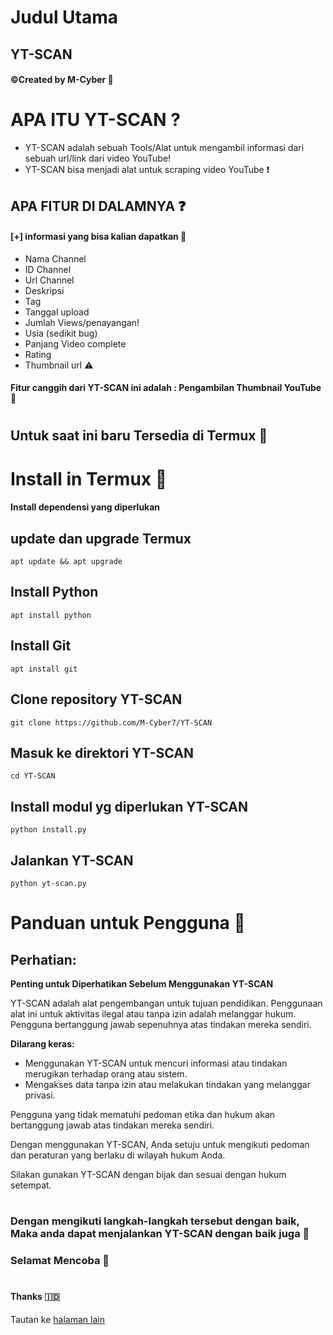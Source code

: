 # Judul Utama
## YT-SCAN
#### ©Created by M-Cyber 🔐

# APA ITU YT-SCAN ?
* YT-SCAN adalah sebuah Tools/Alat untuk mengambil informasi dari sebuah url/link dari video YouTube!
* YT-SCAN bisa menjadi alat untuk scraping video YouTube ❗
## APA FITUR DI DALAMNYA ❓
#### [+] informasi yang bisa kalian dapatkan 🔐
* Nama Channel
* ID Channel 
* Url Channel 
* Deskripsi
* Tag
* Tanggal upload 
* Jumlah Views/penayangan!
* Usia (sedikit bug)
* Panjang Video complete
* Rating
* Thumbnail url ⚠️
#### Fitur canggih dari YT-SCAN ini adalah : Pengambilan Thumbnail YouTube 🤫
#
## Untuk saat ini baru Tersedia di Termux 🙁
#
#
# Install in Termux 🤖
#### Install dependensi yang diperlukan 
## update dan upgrade Termux 
```
apt update && apt upgrade
```
## Install Python 
```
apt install python
```
## Install Git
```
apt install git
```
## Clone repository YT-SCAN 
```
git clone https://github.com/M-Cyber7/YT-SCAN
```
## Masuk ke direktori YT-SCAN 
```
cd YT-SCAN
```
## Install modul yg diperlukan YT-SCAN 
```
python install.py
```
## Jalankan YT-SCAN 
```
python yt-scan.py
```
#
#
# Panduan untuk Pengguna 🔐

## Perhatian: 
**Penting untuk Diperhatikan Sebelum Menggunakan YT-SCAN**

YT-SCAN adalah alat pengembangan untuk tujuan pendidikan. Penggunaan alat ini untuk aktivitas ilegal atau tanpa izin adalah melanggar hukum. Pengguna bertanggung jawab sepenuhnya atas tindakan mereka sendiri.

**Dilarang keras:**
- Menggunakan YT-SCAN untuk mencuri informasi atau tindakan merugikan terhadap orang atau sistem.
- Mengakses data tanpa izin atau melakukan tindakan yang melanggar privasi.

Pengguna yang tidak mematuhi pedoman etika dan hukum akan bertanggung jawab atas tindakan mereka sendiri.

Dengan menggunakan YT-SCAN, Anda setuju untuk mengikuti pedoman dan peraturan yang berlaku di wilayah hukum Anda.

Silakan gunakan YT-SCAN dengan bijak dan sesuai dengan hukum setempat.
#
### Dengan mengikuti langkah-langkah tersebut dengan baik, Maka anda dapat menjalankan YT-SCAN dengan baik juga 🔐
### Selamat Mencoba 🚀
#
#
#### Thanks 🇮🇩
Tautan ke [halaman lain](URL)
